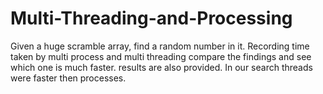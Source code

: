 # Multi-Threading-and-Processing
Given a huge scramble array, find a random number in it. Recording time taken by multi process and multi threading compare the findings and see which one is much faster.
results are also provided.
In our search threads were faster then processes.
